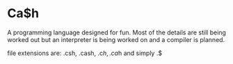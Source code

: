 # Ca$h
A programming language designed for fun.
Most of the details are still being worked out but an interpreter is being worked on and a compiler is planned.

file extensions are: .csh, .cash, .c$h, .ca$h and simply .$
